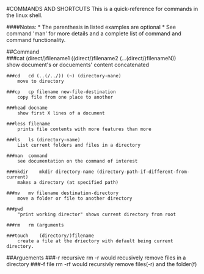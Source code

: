 #COMMANDS AND SHORTCUTS
This is a quick-reference for commands in the linux shell.

####Notes: 
	* The parenthesis in listed examples are optional
	* See command 'man' for more details and a complete list of command and command 		functionality.

##Command		
	###cat	(direct/)filename1 ((direct/)filename2 (...(direct/)filenameN))			
		show document's or docuements' content concatenated

	###cd	cd (..(/../)) (~) (directory-nane)
		move to directory
			
	###cp	cp filename new-file-destination
		copy file from one place to another
 
	###head	docname
		show first X lines of a document
	
	###less	filename
		prints file contents with more features than more	
	
	###ls 	ls (directory-name)
		List current folders and files in a directory

	###man	command			
		see documentation on the command of interest

	###mkdir	mkdir directory-name (directory-path-if-different-from-current)
		makes a directory (at specified path)

	###mv	mv filename destination-directory
		move a folder or file to another directory

	###pwd	
		"print working director" shows current directory from root

	###rm	rm (arguments

	###touch	(directory/)filename
		create a file at the driectory with default being current directory.

##Arguements
	###-r	recursive
		rm -r would recusively remove files in a directory
	###-f	file
		rm -rf would recursivly remove files(-r) and the folder(f)

